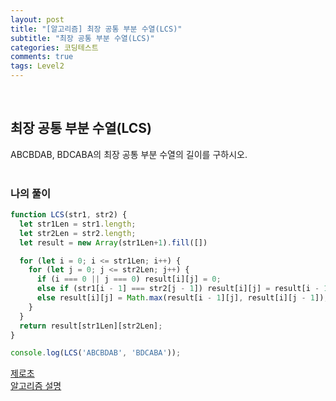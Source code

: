 ```yaml
---
layout: post
title: "[알고리즘] 최장 공통 부분 수열(LCS)"
subtitle: "최장 공통 부분 수열(LCS)"
categories: 코딩테스트
comments: true
tags: Level2
---
```


<br>


## 최장 공통 부분 수열(LCS)


ABCBDAB, BDCABA의 최장 공통 부분 수열의 길이를 구하시오.<br><br>

### 나의 풀이

```js
function LCS(str1, str2) {
  let str1Len = str1.length;
  let str2Len = str2.length;
  let result = new Array(str1Len+1).fill([])

  for (let i = 0; i <= str1Len; i++) {
    for (let j = 0; j <= str2Len; j++) {
      if (i === 0 || j === 0) result[i][j] = 0;
      else if (str1[i - 1] === str2[j - 1]) result[i][j] = result[i - 1][j - 1] + 1;
      else result[i][j] = Math.max(result[i - 1][j], result[i][j - 1]);
    }
  }
  return result[str1Len][str2Len];
}

console.log(LCS('ABCBDAB', 'BDCABA'));
```

[제로초](https://www.zerocho.com/category/Algorithm/post/584b979a580277001862f182) <br>
[알고리즘 설명](https://velog.io/@emplam27/%EC%95%8C%EA%B3%A0%EB%A6%AC%EC%A6%98-%EA%B7%B8%EB%A6%BC%EC%9C%BC%EB%A1%9C-%EC%95%8C%EC%95%84%EB%B3%B4%EB%8A%94-LCS-%EC%95%8C%EA%B3%A0%EB%A6%AC%EC%A6%98-Longest-Common-Substring%EC%99%80-Longest-Common-Subsequence) <br>